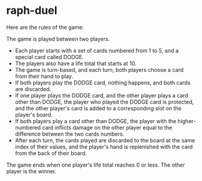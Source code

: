 # raph-duel

Here are the rules of the game:

The game is played between two players.
- Each player starts with a set of cards numbered from 1 to 5, and a special card called DODGE.
- The players also have a life total that starts at 10.
- The game is turn-based, and each turn, both players choose a card from their hand to play.
- If both players play the DODGE card, nothing happens, and both cards are discarded.
- If one player plays the DODGE card, and the other player plays a card other than DODGE, the player who played the DODGE card is protected, and the other player's card is added to a corresponding slot on the player's board.
- If both players play a card other than DODGE, the player with the higher-numbered card inflicts damage on the other player equal to the difference between the two cards numbers.
- After each turn, the cards played are discarded to the board at the same index of their values, and the player's hand is replenished with the card from the back of their board.

The game ends when one player's life total reaches 0 or less. The other player is the winner.
